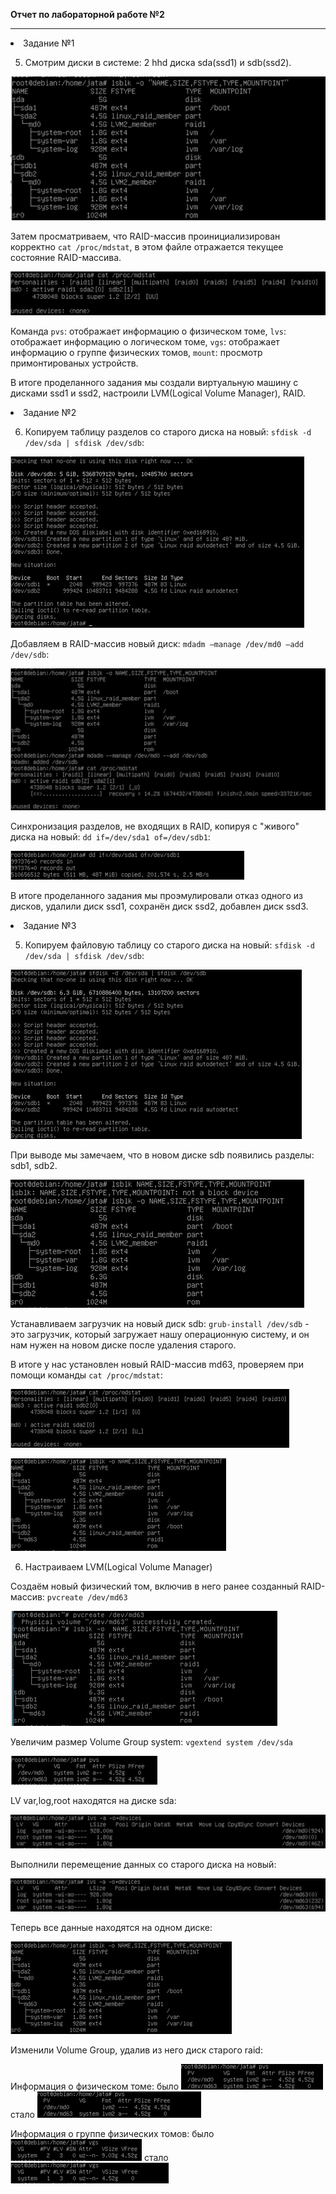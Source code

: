 **Отчет по лабораторной работе №2**
***
<li>Задание №1</li>

5) Смотрим диски в системе: 2 hhd диска sda(ssd1) и sdb(ssd2).

![disks](https://github.com/Kc0va/suzenOS/blob/master/laba%202/images/%D0%BF%D1%83%D0%BD%D0%BA%D1%82%205.png?raw=true)

Затем просматриваем, что RAID-массив проинициализирован корректно `cat /proc/mdstat`, в этом файле отражается текущее состояние RAID-массива.

![RAID](https://github.com/Kc0va/suzenOS/blob/master/laba%202/images/RAID.png?raw=true)

Команда `pvs`: отображает информацию о физическом томе, `lvs`: отображает информацию о логическом томе, `vgs`: отображает информацию о группе физических томов, `mount`: просмотр примонтированых устройств.

В итоге проделанного задания мы создали виртуальную машину с дисками ssd1 и ssd2, настроили LVM(Logical Volume Manager), RAID.

<li>Задание №2</li>

6) Копируем таблицу разделов со старого диска на новый: `sfdisk -d /dev/sda | sfdisk /dev/sdb`:

![TABLICA](https://github.com/Kc0va/suzenOS/blob/master/laba%202/images/TABLICA.png?raw=true)

 Добавляем в RAID-массив новый диск: `mdadm —manage /dev/md0 —add /dev/sdb`:

![RAID2](https://github.com/Kc0va/suzenOS/blob/master/laba%202/images/RAID2.png?raw=true)

Cинхронизация разделов, не входящих в RAID, копируя с "живого" диска на новый: `dd if=/dev/sda1 of=/dev/sdb1`:

![noRAID](https://github.com/Kc0va/suzenOS/blob/master/laba%202/images/noRAID.png?raw=true)

В итоге проделанного задания мы проэмулировали отказ одного из дисков, удалили диск ssd1, сохранён диск ssd2, добавлен диск ssd3.

<li>Задание №3</li>

5) Копируем файловую таблицу со старого диска на новый: `sfdisk -d /dev/sda | sfdisk /dev/sdb`:

![TABLICA2](https://github.com/Kc0va/suzenOS/blob/master/laba%202/images/TABLICA2.png?raw=true)

При выводе мы замечаем, что в новом диске sdb появились разделы: sdb1, sdb2.

![sdb](https://github.com/Kc0va/suzenOS/blob/master/laba%202/images/sdb.png?raw=true)

Устанавливаем загрузчик на новый диск sdb: `grub-install /dev/sdb` - это загрузчик, который загружает нашу операционную систему, и он нам нужен на новом диске после удаления старого.

В итоге у нас установлен новый RAID-массив md63, проверяем при помощи команды `cat /proc/mdstat`:

![md63](https://github.com/Kc0va/suzenOS/blob/master/laba%202/images/md63.png?raw=true)

![md632](https://github.com/Kc0va/suzenOS/blob/master/laba%202/images/md632.png?raw=true)

6) Настраиваем LVM(Logical Volume Manager)

Создаём новый физический том, включив в него ранее созданный RAID-массив: `pvcreate /dev/md63`

![md633](https://github.com/Kc0va/suzenOS/blob/master/laba%202/images/md633.png?raw=true)

Увеличим размер Volume Group system: `vgextend system /dev/sda`

![VG](https://github.com/Kc0va/suzenOS/blob/master/laba%202/images/VG.png?raw=true)

LV var,log,root находятся на диске sda:

![LV](https://github.com/Kc0va/suzenOS/blob/master/laba%202/images/LV.png?raw=true)

Выполнили перемещение данных со старого диска на новый:

![var](https://github.com/Kc0va/suzenOS/blob/master/laba%202/images/var.png?raw=true)

Теперь все данные находятся на одном диске:

![sdb2md63](https://github.com/Kc0va/suzenOS/blob/master/laba%202/images/sdb2md63.png?raw=true)

Изменили Volume Group, удалив из него диск старого raid:

Информация о физическом томе: было ![1](https://github.com/Kc0va/suzenOS/blob/master/laba%202/images/1.png?raw=true)    стало ![2](https://github.com/Kc0va/suzenOS/blob/master/laba%202/images/2.png?raw=true)

Информация о группе физических томов: было ![3](https://github.com/Kc0va/suzenOS/blob/master/laba%202/images/3.png?raw=true)    стало ![4](https://github.com/Kc0va/suzenOS/blob/master/laba%202/images/4.png?raw=true)

